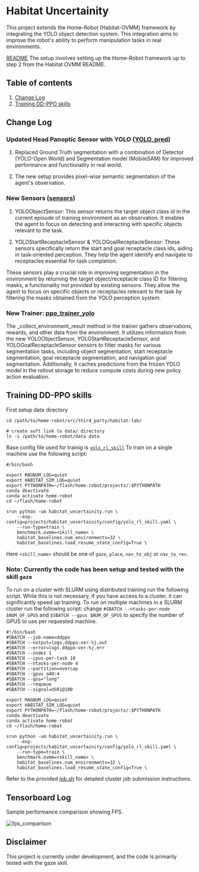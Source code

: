 # Habitat Uncertainity
This project extends the Home-Robot (Habitat-OVMM) framework by integrating the YOLO object detection system. This integration aims to improve the robot's ability to perform manipulation tasks in real environments.

[README](https://github.com/facebookresearch/home-robot/tree/main/projects/habitat_ovmm) 
The setup involves setting up the Home-Robot framework up to step 2 from the Habitat OVMM README.

## Table of contents
   1. [Change Log](#changes-for-integrating-model)
   2. [Training DD-PPO skills](#training-dd-ppo-skills)

## Change Log 

### Updated Head Panoptic Sensor with YOLO ([YOLO_pred](https://github.com/AnandSingh-0619/home-robot/blob/yolo-sam/projects/habitat_uncertainity/utils/YOLO_pred.py))

1. Replaced Ground Truth segmentation with a combination of Detector (YOLO-Open World) and Segmentation model (MobileSAM) for improved performance and functionality in real world.

2. The new setup provides pixel-wise semantic segmentation of the agent's observation.

### New Sensors ([sensors](https://github.com/AnandSingh-0619/home-robot/blob/yolo-sam/projects/habitat_uncertainity/task/sensors.py))
1. YOLOObjectSensor: This sensor returns the target object class id in the current episode of training environment as an observation. It enables the agent to focus on detecting and interacting with specific objects relevant to the task.

2. YOLOStartReceptacleSensor & YOLOGoalReceptacleSensor: These sensors specifically return the start and goal receptacle class ids, aiding in task-oriented perception. They help the agent identify and navigate to receptacles essential for task completion.

These sensors play a crucial role in improving segmentation in the environment by returning the target object/receptacle class ID for filtering masks, a functionality not provided by existing sensors. They allow the agent to focus on specific objects or receptacles relevant to the task by filtering the masks obtained from the YOLO perception system.  

### New Trainer: [ppo_trainer_yolo](https://github.com/AnandSingh-0619/home-robot/blob/yolo-sam/projects/habitat_uncertainity/trainers/ppo_trainer_yolo.py)
The _collect_environment_result method in the trainer gathers observations, rewards, and other data from the environment. It utilizes information from the new YOLOObjectSensor, YOLOStartReceptacleSensor, and YOLOGoalReceptacleSensor sensors to filter masks for various segmentation tasks, including object segmentation, start receptacle segmentation, goal receptacle segmentation, and navigation goal segmentation. Additionally, it caches predictions from the frozen YOLO model in the rollout storage to reduce compute costs during new policy action evaluation.

## Training DD-PPO skills

First setup data directory
```
cd /path/to/home-robot/src/third_party/habitat-lab/

# create soft link to data/ directory
ln -s /path/to/home-robot/data data
```
Base config file used for trainig is [`yolo_rl_skill`](https://github.com/AnandSingh-0619/home-robot/blob/yolo-sam/projects/habitat_uncertainity/config/yolo_rl_skill.yaml) 
To train on a single machine use the following script:
```
#/bin/bash

export MAGNUM_LOG=quiet
export HABITAT_SIM_LOG=quiet
export PYTHONPATH=~/flash/home-robot/projects/:$PYTHONPATH
conda deactivate
conda activate home-robot
cd ~/flash/home-robot 

srun python -um habitat_uncertainity.run \
    --exp-config=projects/habitat_uncertainity/config/yolo_rl_skill.yaml \
    --run-type=train \
    benchmark.ovmm=<skill_name> \
    habitat_baselines.num_environments=32 \
    habitat_baselines.load_resume_state_config=True \
```
Here `<skill_name>` should be one of `gaze`, `place`, `nav_to_obj` or `nav_to_rec`.
### Note: Currently the code has been setup and tested with the skill `gaze`
To run on a cluster with SLURM using distributed training run the following script. While this is not necessary, if you have access to a cluster, it can significantly speed up training. To run on multiple machines in a SLURM cluster run the following script: change `#SBATCH --ntasks-per-node $NUM_OF_GPUS` and `$SBATCH --gpus $NUM_OF_GPUS` to specify the number of GPUS to use per requested machine.

```
#!/bin/bash
#SBATCH --job-name=ddppo
#SBATCH --output=logs.ddppo-ver-%j.out
#SBATCH --error=logs.ddppo-ver-%j.err
#SBATCH --nodes 1
#SBATCH --cpus-per-task 10
#SBATCH --ntasks-per-node 4
#SBATCH --partition=overcap
#SBATCH --gpus a40:4
#SBATCH --qos="long"
#SBATCH --requeue
#SBATCH --signal=USR1@100

export MAGNUM_LOG=quiet
export HABITAT_SIM_LOG=quiet
export PYTHONPATH=~/flash/home-robot/projects/:$PYTHONPATH
conda deactivate
conda activate home-robot
cd ~/flash/home-robot 

srun python -um habitat_uncertainity.run \
    --exp-config=projects/habitat_uncertainity/config/yolo_rl_skill.yaml \
    --run-type=train \
    benchmark.ovmm=<skill_name> \
    habitat_baselines.num_environments=32 \
    habitat_baselines.load_resume_state_config=True \
```


Refer to the provided  [job.sh](https://github.com/AnandSingh-0619/home-robot/blob/yolo-sam/job.sh) for detailed cluster job submission instructions.

## Tensorboard Log
Sample performance comparison showing FPS.

![fps_comparison](https://drive.google.com/uc?export=view&id=1WayMUi1FTZWsDtTC5WXsGv3EtbDt6iUA)

## Disclaimer
This project is currently under development, and the code is primarily tested with the gaze skill.